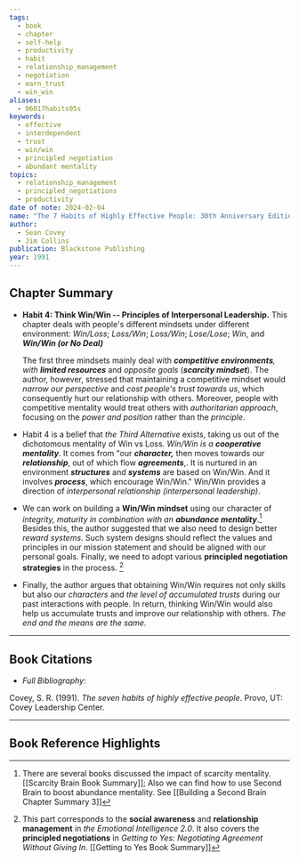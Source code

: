 ```yaml
---
tags:
  - book
  - chapter
  - self-help
  - productivity
  - habit
  - relationship_management
  - negotiation
  - earn_trust
  - win_win
aliases:
  - 06017habits05s
keywords:
  - effective
  - interdependent
  - trust
  - win/win
  - principled negotiation
  - abundant mentality
topics:
  - relationship_management
  - principled_negotiations
  - productivity
date of note: 2024-02-04
name: "The 7 Habits of Highly Effective People: 30th Anniversary Edition"
author:
  - Sean Covey
  - Jim Collins
publication: Blackstone Publishing
year: 1991
---
```


## Chapter Summary

- **Habit 4: Think Win/Win -- Principles of Interpersonal Leadership.** This chapter deals with people's different mindsets under different environment: *Win/Loss*; *Loss/Win*; *Loss/Win*; *Lose/Lose*; *Win*, and ***Win/Win (or No Deal)***
	    
	The first three mindsets mainly deal with ***competitive environments**, with **limited resources*** and *opposite goals* (***scarcity mindset***). The author, however, stressed that maintaining a competitive mindset would *narrow our perspective* and *cost people's trust towards us*, which consequently hurt our relationship with others. Moreover, people with competitive mentality would treat others with *authoritarian approach*, focusing on the *power and position* rather than the *principle*.
	
- Habit 4 is a belief that *the Third Alternative* exists, taking us out of the dichotomous mentality of Win vs Loss. *Win/Win is a **cooperative mentality***. It comes from "our ***character,*** then moves towards our ***relationship***, out of which flow ***agreements***,. It is nurtured in an environment ***structures*** and ***systems*** are based on Win/Win. And it involves ***process***, which encourage Win/Win." Win/Win provides a direction of *interpersonal relationship (interpersonal leadership)*.
  
- We can work on building a **Win/Win mindset** using our character of *integrity, maturity in combination with an **abundance mentality***.[^1] Besides this, the author suggested that we also need to design better *reward systems*. Such system designs should reflect the values and principles in our mission statement and should be aligned with our personal goals. Finally, we need to adopt various **principled negotiation strategies** in the process. [^2]
  
- Finally, the author argues that obtaining Win/Win requires not only skills but also our *characters* and *the level of accumulated trusts* during our past interactions with people. In return, thinking Win/Win would also help us accumulate trusts and improve our relationship with others. _The end and the means are the same._
  


----------
## Book Citations

- *Full Bibliography*:

Covey, S. R. (1991). _The seven habits of highly effective people_. Provo, UT: Covey Leadership Center.

-----------
##  Book Reference Highlights

[^1]: There are several books discussed the impact of scarcity mentality. [[Scarcity Brain Book Summary]]; Also we can find how to use Second Brain to boost abundance mentality. See [[Building a Second Brain Chapter Summary 3]]
[^2]: This part corresponds to the **social awareness** and **relationship management** in *the Emotional Intelligence 2.0*. It also covers the **principled negotiations** in *Getting to Yes: Negotiating Agreement Without Giving In*. [[Getting to Yes Book Summary]]